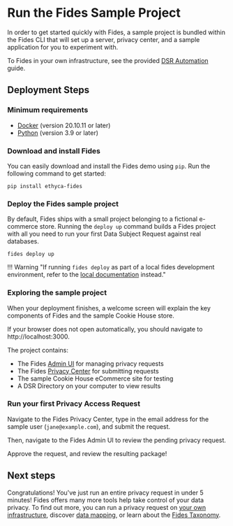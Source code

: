 # Run the Fides Sample Project

In order to get started quickly with Fides, a sample project is bundled within the Fides CLI that will set up a server, privacy center, and a sample application for you to experiment with.

To Fides in your own infrastructure, see the provided [DSR Automation](../dsr_quickstart/basic_setup.md) guide. 

## Deployment Steps

### Minimum requirements 

*  [Docker](https://www.docker.com/products/docker-desktop) (version 20.10.11 or later)
*  [Python](https://www.python.org/downloads/) (version 3.9 or later) 
### Download and install Fides
You can easily download and install the Fides demo using `pip`. Run the following command to get started:

```
pip install ethyca-fides
```

### Deploy the Fides sample project
By default, Fides ships with a small project belonging to a fictional e-commerce store. Running the `deploy up` command builds a Fides project with all you need to run your first Data Subject Request against real databases.

```
fides deploy up
```

!!! Warning "If running `fides deploy` as part of a local fides development environment, refer to the [local documentation](../development/dev_deployment.md) instead."

### Exploring the sample project
When your deployment finishes, a welcome screen will explain the key components of Fides and the sample Cookie House store. 

If your browser does not open automatically, you should navigate to http://localhost:3000.

The project contains:

* The Fides [Admin UI](../ui/overview.md) for managing privacy requests
* The Fides [Privacy Center](../ui/privacy_center.md) for submitting requests
* The sample Cookie House eCommerce site for testing
* A DSR Directory on your computer to view results

### Run your first Privacy Access Request
Navigate to the Fides Privacy Center, type in the email address for the sample user (`jane@example.com`), and submit the request.

Then, navigate  to the Fides Admin UI to review the pending privacy request.

Approve the request, and review the resulting package! 

## Next steps
Congratulations! You've just run an entire privacy request in under 5 minutes! Fides offers many more tools help take control of your data privacy. To find out more, you can run a privacy request on [your own infrastructure](../dsr_quickstart/basic_setup.md), discover [data mapping](../guides/generate_datamaps.md), or learn about the [Fides Taxonomy](https://ethyca.github.io/fideslang/).